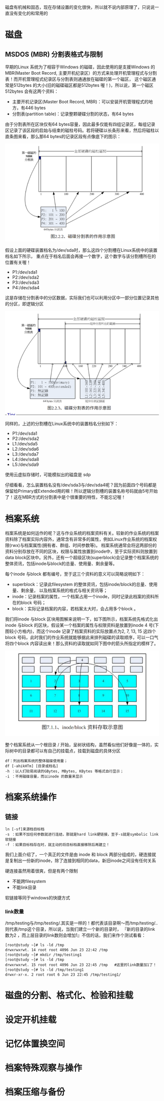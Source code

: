 磁盘有机械和固态，现在存储设置的变化很快，所以就不说内部原理了，只说说一直没有变化的和常用的

# 磁盘
## MSDOS (MBR) 分割表格式与限制
早期的Linux 系统为了相容于Windows 的磁碟，因此使用的是支援Windows 的MBR(Master Boot Record, 主要开机纪录区）的方式来处理开机管理程式与分割表！而开机管理程式纪录区与分割表则通通放在磁碟的第一个磁区， 这个磁区通常是512bytes 的大小(旧的磁碟磁区都是512bytes 喔！)，所以说，第一个磁区512bytes 会有这两个资料：

- 主要开机记录区(Master Boot Record, MBR)：可以安装开机管理程式的地方，有446 bytes
- 分割表(partition table)：记录整颗硬碟分割的状态，有64 bytes

由于分割表所在区块仅有64 bytes容量，因此最多仅能有四组记录区，每组记录区记录了该区段的启始与结束的磁柱号码。若将硬碟以长条形来看，然后将磁柱以直条图来看，那么那64 bytes的记录区段有点像底下的图示：

![](img/2.png)

假设上面的硬碟装置档名为/dev/sda时，那么这四个分割槽在Linux系统中的装置档名如下所示， 重点在于档名后面会再接一个数字，这个数字与该分割槽所在的位置有关喔！

- P1:/dev/sda1
- P2:/dev/sda2
- P3:/dev/sda3
- P4:/dev/sda4

这是存储在分割表中的分区数据，实际我们也可以利用分区中一部分位置记录其他的分区，即逻辑分区

![](img/3.png)

同样的，上述的分割槽在Linux系统中的装置档名分别如下：

- P1:/dev/sda1
- P2:/dev/sda2
- L1:/dev/sda5
- L2:/dev/sda6
- L3:/dev/sda7
- L4:/dev/sda8
- L5:/dev/sda9

使用云虚拟存储时，可能模拟出的磁盘是 sdp

仔细看看，怎么装置档名没有/dev/sda3与/dev/sda4呢？因为前面四个号码都是保留给Primary或Extended用的嘛！所以逻辑分割槽的装置名称号码就由5号开始了！这在MBR方式的分割表中是个很重要的特性，不能忘记喔！

# 档案系统
档案系统是如何运作的呢？这与作业系统的档案资料有关。较新的作业系统的档案资料除了档案实际内容外，通常含有非常多的属性，例如Linux作业系统的档案权限(rwx)与档案属性(拥有者、群组、时间参数等)。 档案系统通常会将这两部份的资料分别存放在不同的区块，权限与属性放置到inode中，至于实际资料则放置到data block区块中。另外，还有一个超级区块(superblock)会记录整个档案系统的整体资讯，包括inode与block的总量、使用量、剩余量等。

每个inode 与block 都有编号，至于这三个资料的意义可以简略说明如下：

- superblock：记录此filesystem 的整体资讯，包括inode/block的总量、使用量、剩余量， 以及档案系统的格式与相关资讯等；
- inode：记录档案的属性，一个档案占用一个inode，同时记录此档案的资料所在的block 号码；
- block：实际记录档案的内容，若档案太大时，会占用多个block 。

我们将inode 与block 区块用图解来说明一下，如下图所示，档案系统先格式化出inode 与block 的区块，假设某一个档案的属性与权限资料是放置到inode 4 号(下图较小方格内)，而这个inode 记录了档案资料的实际放置点为2, 7, 13, 15 这四个block 号码，此时我们的作业系统就能够据此来排列磁碟的读取顺序，可以一口气将四个block 内容读出来！那么资料的读取就如同下图中的箭头所指定的模样了。

![](img/4.png)

整个档案系统从一个根目录 / 开始，呈树状结构，虽然看似他们好像是一体的，实际树中的目录都可以有自己的挂载点，挂载到磁盘的具体分区

    df：列出档案系统的整体磁碟使用量；
    df [-ahikHTm] [目录或档名] 
    -h ：以人们较易阅读的GBytes, MBytes, KBytes 等格式自行显示；
    -i ：不用磁碟容量，而以inode 的数量来显示

# 档案系统操作

## 链接

    ln [-sf]来源档目标档
    -s ：如果不加任何参数就进行连结，那就是hard link硬链接，至于-s就是symbolic link软链接 
    -f ：如果目标档存在时，就主动的将目标档直接移除后再建立！


我们上面介绍了，一个真正的文件是由 inode 和 block 两部分组成的，硬连接就是复制出一份新的inode，除了连接到相同的data，新旧inode之间没有任何关系

硬连接虽然用着很爽，但是有两个限制
- 不能跨filesystem
- 不能link目录

软链接等同于windows的快捷方式

### link数量
/tmp/testing与/tmp/testing/.其实是一样的！都代表该目录啊～而/tmp/testing/..则代表/tmp这个目录，所以说，当我们建立一个新的目录时， 『新的目录的link数为2 ，而上层目录的link数则会增加1』不信的话，我们来作个测试看看：

    [root@study ~]# ls -ld /tmp 
    drwxrwxrwt. 14 root root 4096 Jun 23 22:42 /tmp
    [root@study ~]# mkdir /tmp/testing1 
    [root@study ~]# ls -ld /tmp 
    drwxrwxrwt. 15 root root 4096 Jun 23 22:45 /tmp   #这里的link数量加1了！
    [root@study ~]# ls -ld /tmp/testing1 
    drwxr-xr-x. 2 root root 6 Jun 23 22:45 /tmp/testing1/

# 磁盘的分割、格式化、检验和挂载

# 设定开机挂载

# 记忆体置换空间

# 档案特殊观察与操作

# 档案压缩与备份
